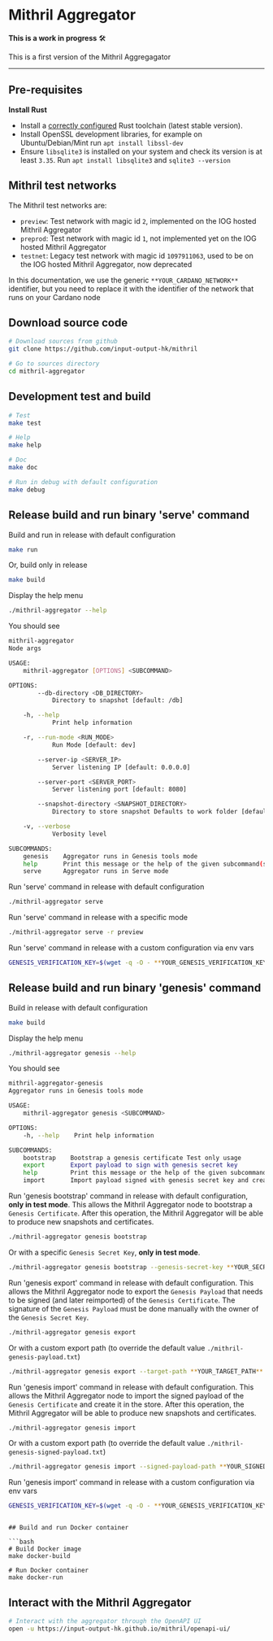 # Mithril Aggregator

**This is a work in progress** :hammer_and_wrench:

This is a first version of the Mithril Aggregagator

---

## Pre-requisites

**Install Rust**

- Install a [correctly configured](https://www.rust-lang.org/learn/get-started) Rust toolchain (latest stable version).
- Install OpenSSL development libraries, for example on Ubuntu/Debian/Mint run `apt install libssl-dev`
- Ensure `libsqlite3` is installed on your system and check its version is at least `3.35`. Run `apt install libsqlite3` and `sqlite3 --version`

## Mithril test networks

The Mithril test networks are:

- `preview`: Test network with magic id `2`, implemented on the IOG hosted Mithril Aggregator
- `preprod`: Test network with magic id `1`, not implemented yet on the IOG hosted Mithril Aggregator
- `testnet`: Legacy test network with magic id `1097911063`, used to be on the IOG hosted Mithril Aggregator, now deprecated

In this documentation, we use the generic `**YOUR_CARDANO_NETWORK**` identifier, but you need to replace it with the identifier of the network that runs on your Cardano node

## Download source code

```bash
# Download sources from github
git clone https://github.com/input-output-hk/mithril

# Go to sources directory
cd mithril-aggregator
```

## Development test and build

```bash
# Test
make test

# Help
make help

# Doc
make doc

# Run in debug with default configuration
make debug
```

## Release build and run binary 'serve' command

Build and run in release with default configuration

```bash
make run
```

Or, build only in release

```bash
make build
```

Display the help menu

```bash
./mithril-aggregator --help
```

You should see

```bash
mithril-aggregator 
Node args

USAGE:
    mithril-aggregator [OPTIONS] <SUBCOMMAND>

OPTIONS:
        --db-directory <DB_DIRECTORY>
            Directory to snapshot [default: /db]

    -h, --help
            Print help information

    -r, --run-mode <RUN_MODE>
            Run Mode [default: dev]

        --server-ip <SERVER_IP>
            Server listening IP [default: 0.0.0.0]

        --server-port <SERVER_PORT>
            Server listening port [default: 8080]

        --snapshot-directory <SNAPSHOT_DIRECTORY>
            Directory to store snapshot Defaults to work folder [default: .]

    -v, --verbose
            Verbosity level

SUBCOMMANDS:
    genesis    Aggregator runs in Genesis tools mode
    help       Print this message or the help of the given subcommand(s)
    serve      Aggregator runs in Serve mode
```

Run 'serve' command in release with default configuration

```bash
./mithril-aggregator serve
```

Run 'serve' command in release with a specific mode

```bash
./mithril-aggregator serve -r preview
```

Run 'serve' command in release with a custom configuration via env vars

```bash
GENESIS_VERIFICATION_KEY=$(wget -q -O - **YOUR_GENESIS_VERIFICATION_KEY**) RUN_INTERVAL=60000 NETWORK=**YOUR_CARDANO_NETWORK** ./mithril-aggregator serve
```

## Release build and run binary 'genesis' command

Build in release with default configuration

```bash
make build
```

Display the help menu

```bash
./mithril-aggregator genesis --help
```

You should see

```bash
mithril-aggregator-genesis 
Aggregator runs in Genesis tools mode

USAGE:
    mithril-aggregator genesis <SUBCOMMAND>

OPTIONS:
    -h, --help    Print help information

SUBCOMMANDS:
    bootstrap    Bootstrap a genesis certificate Test only usage
    export       Export payload to sign with genesis secret key
    help         Print this message or the help of the given subcommand(s)
    import       Import payload signed with genesis secret key and create & import a genesis certificate
```

Run 'genesis bootstrap' command in release with default configuration, **only in test mode**.
This allows the Mithril Aggregator node to bootstrap a `Genesis Certificate`. After this operation, the Mithril Aggregator will be able to produce new snapshots and certificates.

```bash
./mithril-aggregator genesis bootstrap
```

Or with a specific `Genesis Secret Key`, **only in test mode**.

```bash
./mithril-aggregator genesis bootstrap --genesis-secret-key **YOUR_SECRET_KEY*
```

Run 'genesis export' command in release with default configuration.
This allows the Mithril Aggregator node to export the `Genesis Payload` that needs to be signed (and later reimported) of the `Genesis Certificate`. The signature of the `Genesis Payload` must be done manually with the owner of the `Genesis Secret Key`.

```bash
./mithril-aggregator genesis export
```

Or with a custom export path (to override the default value `./mithril-genesis-payload.txt`)

```bash
./mithril-aggregator genesis export --target-path **YOUR_TARGET_PATH**
```

Run 'genesis import' command in release with default configuration.
This allows the Mithril Aggregator node to import the signed payload of the `Genesis Certificate` and create it in the store. After this operation, the Mithril Aggregator will be able to produce new snapshots and certificates.

```bash
./mithril-aggregator genesis import
```

Or with a custom export path (to override the default value `./mithril-genesis-signed-payload.txt`)

```bash
./mithril-aggregator genesis import --signed-payload-path **YOUR_SIGNED_PAYLOAD_PATH**
```

Run 'genesis import' command in release with a custom configuration via env vars

```bash
GENESIS_VERIFICATION_KEY=$(wget -q -O - **YOUR_GENESIS_VERIFICATION_KEY**) RUN_INTERVAL=60000 NETWORK=**YOUR_CARDANO_NETWORK** ./mithril-aggregator genesis import
```

```

## Build and run Docker container

```bash
# Build Docker image
make docker-build

# Run Docker container
make docker-run
```

## Interact with the Mithril Aggregator

```bash
# Interact with the aggregator through the OpenAPI UI
open -u https://input-output-hk.github.io/mithril/openapi-ui/
```
